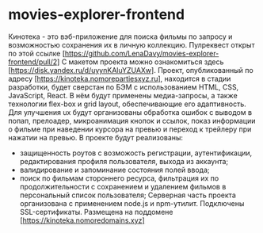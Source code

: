 # movies-explorer-frontend
Кинотека - это вэб-приложение для поиска фильмы по запросу и возможностью сохранения их в личную коллекцию.
Пулреквест открыт по этой ссылке [https://github.com/LenaDavy/movies-explorer-frontend/pull/2]
С макетом проекта можно ознакомиться здесь [https://disk.yandex.ru/d/uyynKAluYZUAXw].
Проект, опубликованный по адресу [https://kinoteka.nomorepartiesxyz.ru], находится в стадии разработки, будет сверстан по БЭМ с использованием HTML, CSS, JavaScript, React. В нём будут применены медиа-запросы, а также технологии flex-box и grid layout, обеспечивающие его адаптивность. Для улучшения ux будут организованы обработка ошибок с выводом в попап, прелоадер, микроанимация кнопок и ссылок, показ информации о фильме при наведении курсора на превью и переход к трейлеру при нажатии на превью. 
В проекте будут реализованы:
- защищенность роутов с возможость регистрации, аутентификации, редактирования профиля пользователя, выхода из аккаунта;
- валидирование и запоминание состояния полей ввода;
- поиск по фильмам стороннего ресурса, фильтрация их по продолжительности с сохранением и удалением фильмов в персональный список пользователя;
Серверная часть проекта организована с применением node.js и npm-утилит. Подключены SSL-сертификаты. Размещена на поддомене [https://kinoteka.nomoredomains.xyz]
